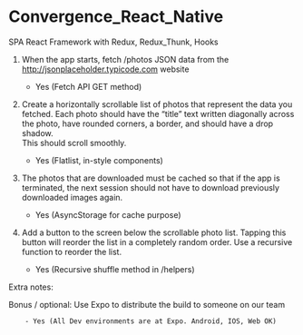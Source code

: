 # Convergence_React_Native

SPA React Framework with Redux, Redux_Thunk, Hooks

  1. When the app starts, fetch /photos JSON data from the http://jsonplaceholder.typicode.com website 
        
        - Yes (Fetch API GET method)

  2. Create a horizontally scrollable list of photos that represent the data you fetched. 
    Each photo should have the “title” text written diagonally across the photo, have rounded corners, a border, and should have a drop shadow.  
    This should scroll smoothly. 
    
        - Yes (Flatlist, in-style components) 

  3. The photos that are downloaded must be cached so that if the app is terminated, 
    the next session should not have to download previously downloaded images again.
    
        - Yes (AsyncStorage for cache purpose)

  4. Add a button to the screen below the scrollable photo list. 
    Tapping this button will reorder the list in a completely random order. 
    Use a recursive function to reorder the list.
    
        - Yes (Recursive shuffle method in /helpers)
    
Extra notes:

Bonus / optional: Use Expo to distribute the build to someone on our team

        - Yes (All Dev environments are at Expo. Android, IOS, Web OK)
